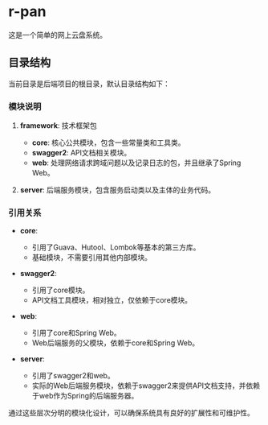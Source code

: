 # r-pan

这是一个简单的网上云盘系统。

## 目录结构

当前目录是后端项目的根目录，默认目录结构如下：

### 模块说明

1. **framework**: 技术框架包
    - **core**: 核心公共模块，包含一些常量类和工具类。
    - **swagger2**: API文档相关模块。
    - **web**: 处理网络请求跨域问题以及记录日志的包，并且继承了Spring Web。

2. **server**: 后端服务模块，包含服务启动类以及主体的业务代码。

### 引用关系

- **core**: 
  - 引用了Guava、Hutool、Lombok等基本的第三方库。
  - 基础模块，不需要引用其他内部模块。

- **swagger2**:
  - 引用了core模块。
  - API文档工具模块，相对独立，仅依赖于core模块。

- **web**:
  - 引用了core和Spring Web。
  - Web后端服务的父模块，依赖于core和Spring Web。

- **server**:
  - 引用了swagger2和web。
  - 实际的Web后端服务模块，依赖于swagger2来提供API文档支持，并依赖于web作为Spring的后端服务器。

通过这些层次分明的模块化设计，可以确保系统具有良好的扩展性和可维护性。